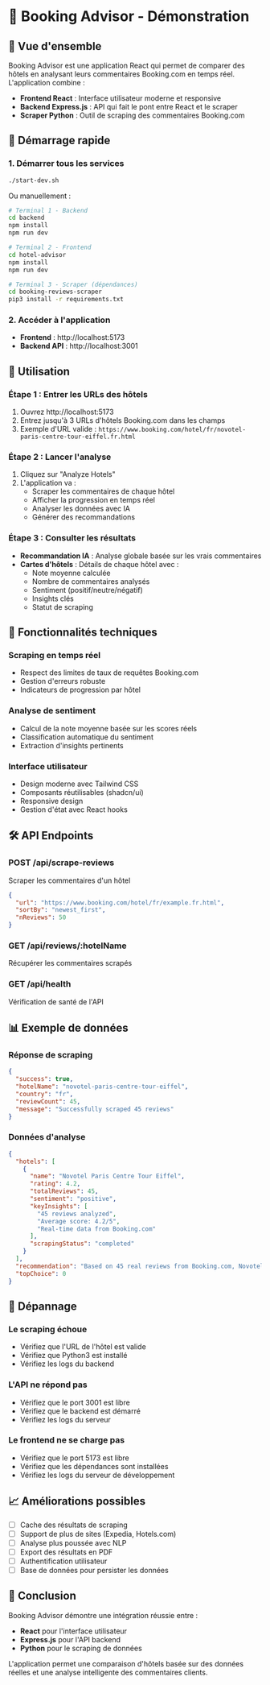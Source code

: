 # 🏨 Booking Advisor - Démonstration

## 🎯 Vue d'ensemble

Booking Advisor est une application React qui permet de comparer des hôtels en analysant leurs commentaires Booking.com en temps réel. L'application combine :

- **Frontend React** : Interface utilisateur moderne et responsive
- **Backend Express.js** : API qui fait le pont entre React et le scraper
- **Scraper Python** : Outil de scraping des commentaires Booking.com

## 🚀 Démarrage rapide

### 1. Démarrer tous les services

```bash
./start-dev.sh
```

Ou manuellement :

```bash
# Terminal 1 - Backend
cd backend
npm install
npm run dev

# Terminal 2 - Frontend  
cd hotel-advisor
npm install
npm run dev

# Terminal 3 - Scraper (dépendances)
cd booking-reviews-scraper
pip3 install -r requirements.txt
```

### 2. Accéder à l'application

- **Frontend** : http://localhost:5173
- **Backend API** : http://localhost:3001

## 📱 Utilisation

### Étape 1 : Entrer les URLs des hôtels
1. Ouvrez http://localhost:5173
2. Entrez jusqu'à 3 URLs d'hôtels Booking.com dans les champs
3. Exemple d'URL valide : `https://www.booking.com/hotel/fr/novotel-paris-centre-tour-eiffel.fr.html`

### Étape 2 : Lancer l'analyse
1. Cliquez sur "Analyze Hotels"
2. L'application va :
   - Scraper les commentaires de chaque hôtel
   - Afficher la progression en temps réel
   - Analyser les données avec IA
   - Générer des recommandations

### Étape 3 : Consulter les résultats
- **Recommandation IA** : Analyse globale basée sur les vrais commentaires
- **Cartes d'hôtels** : Détails de chaque hôtel avec :
  - Note moyenne calculée
  - Nombre de commentaires analysés
  - Sentiment (positif/neutre/négatif)
  - Insights clés
  - Statut de scraping

## 🔧 Fonctionnalités techniques

### Scraping en temps réel
- Respect des limites de taux de requêtes Booking.com
- Gestion d'erreurs robuste
- Indicateurs de progression par hôtel

### Analyse de sentiment
- Calcul de la note moyenne basée sur les scores réels
- Classification automatique du sentiment
- Extraction d'insights pertinents

### Interface utilisateur
- Design moderne avec Tailwind CSS
- Composants réutilisables (shadcn/ui)
- Responsive design
- Gestion d'état avec React hooks

## 🛠️ API Endpoints

### POST /api/scrape-reviews
Scraper les commentaires d'un hôtel

```json
{
  "url": "https://www.booking.com/hotel/fr/example.fr.html",
  "sortBy": "newest_first",
  "nReviews": 50
}
```

### GET /api/reviews/:hotelName
Récupérer les commentaires scrapés

### GET /api/health
Vérification de santé de l'API

## 📊 Exemple de données

### Réponse de scraping
```json
{
  "success": true,
  "hotelName": "novotel-paris-centre-tour-eiffel",
  "country": "fr",
  "reviewCount": 45,
  "message": "Successfully scraped 45 reviews"
}
```

### Données d'analyse
```json
{
  "hotels": [
    {
      "name": "Novotel Paris Centre Tour Eiffel",
      "rating": 4.2,
      "totalReviews": 45,
      "sentiment": "positive",
      "keyInsights": [
        "45 reviews analyzed",
        "Average score: 4.2/5",
        "Real-time data from Booking.com"
      ],
      "scrapingStatus": "completed"
    }
  ],
  "recommendation": "Based on 45 real reviews from Booking.com, Novotel Paris Centre Tour Eiffel offers the best overall value with a 4.2/5 rating.",
  "topChoice": 0
}
```

## 🐛 Dépannage

### Le scraping échoue
- Vérifiez que l'URL de l'hôtel est valide
- Vérifiez que Python3 est installé
- Vérifiez les logs du backend

### L'API ne répond pas
- Vérifiez que le port 3001 est libre
- Vérifiez que le backend est démarré
- Vérifiez les logs du serveur

### Le frontend ne se charge pas
- Vérifiez que le port 5173 est libre
- Vérifiez que les dépendances sont installées
- Vérifiez les logs du serveur de développement

## 📈 Améliorations possibles

- [ ] Cache des résultats de scraping
- [ ] Support de plus de sites (Expedia, Hotels.com)
- [ ] Analyse plus poussée avec NLP
- [ ] Export des résultats en PDF
- [ ] Authentification utilisateur
- [ ] Base de données pour persister les données

## 🎉 Conclusion

Booking Advisor démontre une intégration réussie entre :
- **React** pour l'interface utilisateur
- **Express.js** pour l'API backend
- **Python** pour le scraping de données

L'application permet une comparaison d'hôtels basée sur des données réelles et une analyse intelligente des commentaires clients.
